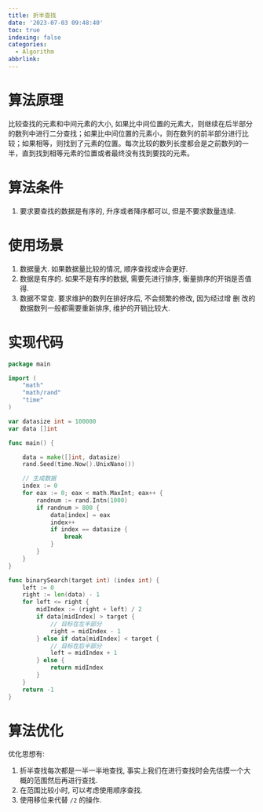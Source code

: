 ```yaml
---
title: 折半查找
date: '2023-07-03 09:48:40'
toc: true
indexing: false
categories:
  - Algorithm
abbrlink:
---
```



# 算法原理

比较查找的元素和中间元素的大小, 如果比中间位置的元素大，则继续在后半部分的数列中进行二分查找；如果比中间位置的元素小，则在数列的前半部分进行比较；如果相等，则找到了元素的位置。每次比较的数列长度都会是之前数列的一半，直到找到相等元素的位置或者最终没有找到要找的元素。

# 算法条件

1. 要求要查找的数据是有序的, 升序或者降序都可以, 但是不要求数量连续.

# 使用场景

1. 数据量大. 如果数据量比较的情况, 顺序查找或许会更好.
2. 数据是有序的. 如果不是有序的数据, 需要先进行排序, 衡量排序的开销是否值得.
3. 数据不常变. 要求维护的数列在排好序后, 不会频繁的修改, 因为经过增 删 改的数据数列一般都需要重新排序, 维护的开销比较大.

# 实现代码

```go
package main

import (
    "math"
    "math/rand"
    "time"
)

var datasize int = 100000
var data []int

func main() {

    data = make([]int, datasize)
    rand.Seed(time.Now().UnixNano())

    // 生成数据
    index := 0
    for eax := 0; eax < math.MaxInt; eax++ {
        randnum := rand.Intn(1000)
        if randnum > 800 {
            data[index] = eax
            index++
            if index == datasize {
                break
            }
        }
    }
}

func binarySearch(target int) (index int) {
    left := 0
    right := len(data) - 1
    for left <= right {
        midIndex := (right + left) / 2
        if data[midIndex] > target {
            // 目标在左半部分
            right = midIndex - 1
        } else if data[midIndex] < target {
            // 目标在后半部分
            left = midIndex + 1
        } else {
            return midIndex
        }
    }
    return -1
}

```

# 算法优化

优化思想有:

1. 折半查找每次都是一半一半地查找, 事实上我们在进行查找时会先估摸一个大概的范围然后再进行查找.
2. 在范围比较小时, 可以考虑使用顺序查找.
3. 使用移位来代替 `/2` 的操作.